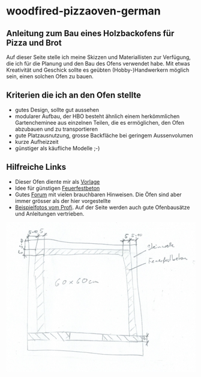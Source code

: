 # woodfired-pizzaoven-german
Anleitung zum Bau eines Holzbackofens für Pizza und Brot
--------------------------------------------------------
Auf dieser Seite stelle ich meine Skizzen und Materiallisten zur Verfügung, die ich für die Planung und den Bau des Ofens verwendet habe. Mit etwas Kreativität und Geschick sollte es geübten (Hobby-)Handwerkern möglich sein, einen solchen Ofen zu bauen. 

## Kriterien die ich an den Ofen stellte
* gutes Design, sollte gut aussehen
* modularer Aufbau, der HBO besteht ähnlich einem herkömmlichen Gartencheminee aus einzelnen Teilen, die es ermöglichen, den Ofen abzubauen und zu transportieren
* gute Platzausnutzung, grosse Backfläche bei geringem Aussenvolumen
* kurze Aufheizzeit
* günstiger als käufliche Modelle ;-)

## Hilfreiche Links
* Dieser Ofen diente mir als [Vorlage](https://www.mimosa.ch/pizzaofen-und-brotofen-party-mit-sockel-rheinkies-fein-mimosa)
* Idee für günstigen [Feuerfestbeton](https://www.grillsportverein.de/forum/threads/bewaehrte-schoenheit-und-aufstrebender-juengling.195312/)
* Gutes [Forum](https://www.grillsportverein.de/forum/forums/holzbackofen.76/) mit  vielen brauchbaren Hinweisen. Die Öfen sind aber immer grösser als der hier vorgestellte
* [Beispielfotos vom Profi](https://www.pizzaofenbau.ch). Auf der Seite werden auch gute Ofenbausätze und Anleitungen vertrieben.





![Pizzaofen](doc/draufsicht.jpeg?raw=true)